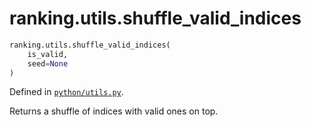 <div itemscope itemtype="http://developers.google.com/ReferenceObject">
<meta itemprop="name" content="ranking.utils.shuffle_valid_indices" />
<meta itemprop="path" content="Stable" />
</div>

# ranking.utils.shuffle_valid_indices

``` python
ranking.utils.shuffle_valid_indices(
    is_valid,
    seed=None
)
```



Defined in [`python/utils.py`](https://github.com/tensorflow/ranking/tree/master/tensorflow_ranking/python/utils.py).

<!-- Placeholder for "Used in" -->

Returns a shuffle of indices with valid ones on top.